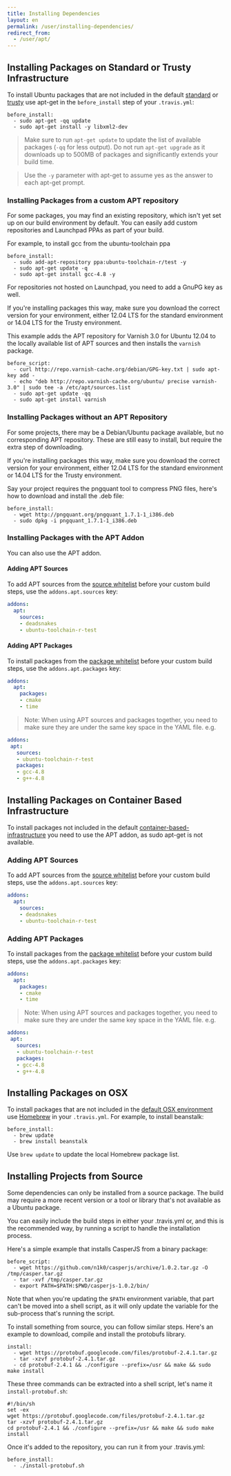 ```yaml
---
title: Installing Dependencies
layout: en
permalink: /user/installing-dependencies/
redirect_from:
  - /user/apt/
---
```


<div id="toc"></div>

## Installing Packages on Standard or Trusty Infrastructure

To install Ubuntu packages that are not included in the default [standard](/user/ci-environment/) or [trusty](/user/trusty-ci-environment/) use apt-get in the `before_install` step of your `.travis.yml`:

    before_install:
      - sudo apt-get -qq update
      - sudo apt-get install -y libxml2-dev

> Make sure to run `apt-get update` to update the list of available packages (`-qq` for less output). Do not run `apt-get upgrade` as it downloads up to 500MB of packages and significantly extends your build time.

> Use the `-y` parameter with apt-get to assume yes as the answer to each apt-get prompt.

### Installing Packages from a custom APT repository

For some packages, you may find an existing repository, which isn't yet set up on our build environment by default. You can easily add custom repositories and Launchpad PPAs as part of your build.

For example, to install gcc from the ubuntu-toolchain ppa

```
before_install:
  - sudo add-apt-repository ppa:ubuntu-toolchain-r/test -y
  - sudo apt-get update -q
  - sudo apt-get install gcc-4.8 -y
```

For repositories not hosted on Launchpad, you need to add a GnuPG key as well.

If you're installing packages this way, make sure you download the correct version for your environment, either 12.04 LTS for the standard environment or 14.04 LTS for the Trusty environment.

This example adds the APT repository for Varnish 3.0 for Ubuntu 12.04 to the locally available list of APT sources and then installs the `varnish` package.

    before_script:
      - curl http://repo.varnish-cache.org/debian/GPG-key.txt | sudo apt-key add -
      - echo "deb http://repo.varnish-cache.org/ubuntu/ precise varnish-3.0" | sudo tee -a /etc/apt/sources.list
      - sudo apt-get update -qq
      - sudo apt-get install varnish

### Installing Packages without an APT Repository

For some projects, there may be a Debian/Ubuntu package available, but no corresponding APT repository. These are still easy to install, but require the extra step of downloading.

If you're installing packages this way, make sure you download the correct version for your environment, either 12.04 LTS for the standard environment or 14.04 LTS for the Trusty environment.

Say your project requires the pngquant tool to compress PNG files, here's how to download and install the .deb file:

    before_install:
      - wget http://pngquant.org/pngquant_1.7.1-1_i386.deb
      - sudo dpkg -i pngquant_1.7.1-1_i386.deb

### Installing Packages with the APT Addon

You can also use the APT addon.

#### Adding APT Sources

To add APT sources from the [source whitelist](https://github.com/travis-ci/apt-source-whitelist) before your custom build steps, use the `addons.apt.sources` key:

``` yaml
addons:
  apt:
    sources:
    - deadsnakes
    - ubuntu-toolchain-r-test
```

#### Adding APT Packages

To install packages from the [package whitelist](https://github.com/travis-ci/apt-package-whitelist)  before your custom build steps, use the `addons.apt.packages` key:

``` yaml
addons:
  apt:
    packages:
    - cmake
    - time
```

> Note: When using APT sources and packages together, you need to make
> sure they are under the same key space in the YAML file. e.g.

``` yaml
addons:
 apt:
   sources:
   - ubuntu-toolchain-r-test
   packages:
   - gcc-4.8
   - g++-4.8
```

## Installing Packages on Container Based Infrastructure

To install packages not included in the default [container-based-infrastructure](/user/workers/container-based-infrastructure) you need to use the APT addon, as sudo apt-get is not available.

### Adding APT Sources

To add APT sources from the [source whitelist](https://github.com/travis-ci/apt-source-whitelist) before your custom build steps, use the `addons.apt.sources` key:

``` yaml
addons:
  apt:
    sources:
    - deadsnakes
    - ubuntu-toolchain-r-test
```

### Adding APT Packages

To install packages from the [package whitelist](https://github.com/travis-ci/apt-package-whitelist)  before your custom build steps, use the `addons.apt.packages` key:

``` yaml
addons:
  apt:
    packages:
    - cmake
    - time
```

> Note: When using APT sources and packages together, you need to make
> sure they are under the same key space in the YAML file. e.g.

``` yaml
addons:
 apt:
   sources:
   - ubuntu-toolchain-r-test
   packages:
   - gcc-4.8
   - g++-4.8
```

## Installing Packages on OSX

To install packages that are not included in the [default OSX environment](/user/osx-ci-environment/#Compilers-and-Build-toolchain) use [Homebrew](http://brew.sh) in your `.travis.yml`. For example, to install beanstalk:

    before_install:
      - brew update
      - brew install beanstalk

Use `brew update` to update the local Homebrew package list.

## Installing Projects from Source

Some dependencies can only be installed from a source package. The build may require a more recent version or a tool or library that's not available as a Ubuntu package.

You can easily include the build steps in either your .travis.yml or, and this is the recommended way, by running a script to handle the installation process.

Here's a simple example that installs CasperJS from a binary package:

    before_script:
      - wget https://github.com/n1k0/casperjs/archive/1.0.2.tar.gz -O /tmp/casper.tar.gz
      - tar -xvf /tmp/casper.tar.gz
      - export PATH=$PATH:$PWD/casperjs-1.0.2/bin/

Note that when you're updating the `$PATH` environment variable, that part can't be moved into a shell script, as it will only update the variable for the sub-process that's running the script.

To install something from source, you can follow similar steps. Here's an example to download, compile and install the protobufs library.

    install:
      - wget https://protobuf.googlecode.com/files/protobuf-2.4.1.tar.gz
      - tar -xzvf protobuf-2.4.1.tar.gz
      - cd protobuf-2.4.1 && ./configure --prefix=/usr && make && sudo make install

These three commands can be extracted into a shell script, let's name it `install-protobuf.sh`:

    #!/bin/sh
    set -ex
    wget https://protobuf.googlecode.com/files/protobuf-2.4.1.tar.gz
    tar -xzvf protobuf-2.4.1.tar.gz
    cd protobuf-2.4.1 && ./configure --prefix=/usr && make && sudo make install

Once it's added to the repository, you can run it from your .travis.yml:

    before_install:
      - ./install-protobuf.sh
